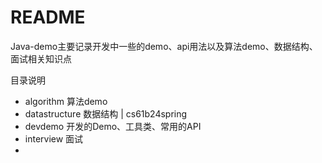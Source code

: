 # README

Java-demo主要记录开发中一些的demo、api用法以及算法demo、数据结构、面试相关知识点

目录说明
- algorithm 算法demo
- datastructure 数据结构 | cs61b24spring
- devdemo 开发的Demo、工具类、常用的API
- interview 面试
- 